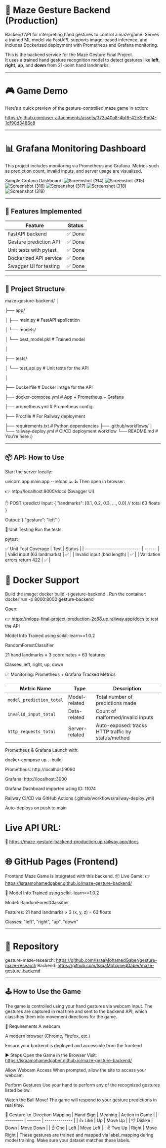 # 🧠 Maze Gesture Backend (Production)
Backend API for interpreting hand gestures to control a maze game. Serves a trained ML model via FastAPI, supports image-based inference, and includes Dockerized deployment with Prometheus and Grafana monitoring.

This is the backend service for the Maze Gesture Final Project.  
It uses a trained hand gesture recognition model to detect gestures like **left**, **right**, **up**, and **down** from 21-point hand landmarks.

---
# 🎮 Game Demo
Here’s a quick preview of the gesture-controlled maze game in action:

https://github.com/user-attachments/assets/372a40a8-4bf6-42e3-9b04-1df90d3486c8

---

# 📊 Grafana Monitoring Dashboard
This project includes monitoring via Prometheus and Grafana. Metrics such as prediction count, invalid inputs, and server usage are visualized.

Sample Grafana Dashboard:
![Screenshot (314)](https://github.com/user-attachments/assets/5dc7131d-faa6-421d-a4af-2b9ae489e0a1)
![Screenshot (315)](https://github.com/user-attachments/assets/8d1b2324-edca-4c0c-b246-412b574cc7c7)
![Screenshot (316)](https://github.com/user-attachments/assets/0527435e-2651-4e4c-be3b-98a5d2300c9a)
![Screenshot (317)](https://github.com/user-attachments/assets/3c7e337b-910f-406b-8c6a-a34554d803a6)
![Screenshot (318)](https://github.com/user-attachments/assets/64c030b8-51e4-4f0f-afba-240f3d1091b5)
![Screenshot (319)](https://github.com/user-attachments/assets/d8ef758a-dde2-49ae-8112-210c55fb40ed)

---
## 🚀 Features Implemented

| Feature                     | Status |
|----------------------------|--------|
| FastAPI backend            | ✅ Done |
| Gesture prediction API     | ✅ Done |
| Unit tests with pytest     | ✅ Done |
| Dockerized API service     | ✅ Done |
| Swagger UI for testing     | ✅ Done |

---

## 📁 Project Structure

maze-gesture-backend/
│

├── app/

│ ├── main.py # FastAPI application

│ └── models/

│ └── best_model.pkl # Trained model

│

├── tests/

│ └── test_api.py # Unit tests for the API

│

├── Dockerfile # Docker image for the API

├── docker-compose.yml # App + Prometheus + Grafana

├── prometheus.yml # Prometheus config

├── Procfile # For Railway deployment

├── requirements.txt # Python dependencies
├── .github/workflows/
│ └── railway-deploy.yml # CI/CD deployment workflow
└── README.md # You're here :)


---

## 📦 API: How to Use

Start the server locally:

uvicorn app.main:app --reload
ط
ط
Then open in browser:

👉 http://localhost:8000/docs (Swagger UI)

✋ POST /predict/
Input:
{
  "landmarks": [0.1, 0.2, 0.3, ..., 0.0]  // total 63 floats
}

Output:
{
  "gesture": "left"
}

🧪 Unit Testing
Run the tests:

pytest

✅ Unit Test Coverage
| Test                         | Status |
| ---------------------------- | ------ |
| Valid input (63 landmarks)   | ✅     | 
| Invalid input (bad length)   | ✅     |
| Validation errors return 422 | ✅     |

# 🐳 Docker Support
Build the image:
docker build -t gesture-backend .
Run the container:
docker run -p 8000:8000 gesture-backend

Open:

👉 https://mlops-final-project-production-2c88.up.railway.app/docs to test the API

 Model Info
Trained using scikit-learn==1.0.2

RandomForestClassifier

21 hand landmarks × 3 coordinates = 63 features

Classes: left, right, up, down

📈 Monitoring: Prometheus + Grafana
Tracked Metrics

| Metric Name              | Type           | Description                                        |
| ------------------------ | -------------- | -------------------------------------------------- |
| `model_prediction_total` | Model-related  | Total number of predictions made                   |
| `invalid_input_total`    | Data-related   | Count of malformed/invalid inputs                  |
| `http_requests_total`    | Server-related | Auto-exposed: tracks HTTP traffic by status/method |

Prometheus & Grafana
Launch with:

docker-compose up --build

Prometheus: http://localhost:9090

Grafana: http://localhost:3000

Grafana Dashboard imported using ID: 11074

Railway
CI/CD via GitHub Actions (.github/workflows/railway-deploy.yml)

Auto-deploys on push to main

# Live API URL:
🔗 https://maze-gesture-backend-production.up.railway.app/docs

# 🌐 GitHub Pages (Frontend)
Frontend Maze Game is integrated with this backend.
📦 Live Game:
👉 https://israamohamedgaber.github.io/maze-gesture-backend/

🧠 Model Info
Trained using scikit-learn==1.0.2

Model: RandomForestClassifier

Features: 21 hand landmarks × 3 (x, y, z) = 63 floats

Classes: "left", "right", "up", "down"

---
# 🔗 Repository
gesture-maze-research: https://github.com/IsraaMohamedGaber/gesture-maze-research
Backend: https://github.com/IsraaMohamedGaber/maze-gesture-backend

---
## 🕹️ How to Use the Game
The game is controlled using your hand gestures via webcam input. The gestures are captured in real time and sent to the backend API, which classifies them into movement directions for the game.

🔧 Requirements
A webcam

A modern browser (Chrome, Firefox, etc.)

Ensure your backend is deployed and accessible from the frontend

▶️ Steps
Open the Game in the Browser
Visit: https://israamohamedgaber.github.io/maze-gesture-backend/

Allow Webcam Access
When prompted, allow the site to access your webcam.

Perform Gestures
Use your hand to perform any of the recognized gestures listed below.

Watch the Ball Move!
The game will respond to your gesture predictions in real time.

🤖 Gesture-to-Direction Mapping
| Hand Sign  | Meaning | Action in Game |
| ---------- | ------- | -------------- |
| 👍 Like    | Up      | Move Up        |
| 👎 Dislike | Down    | Move Down      |
| ☝️ One     | Left    | Move Left      |
| ✌️ Two Up  | Right   | Move Right     |
These gestures are trained and mapped via label_mapping during model training. Make sure your dataset matches these labels.
